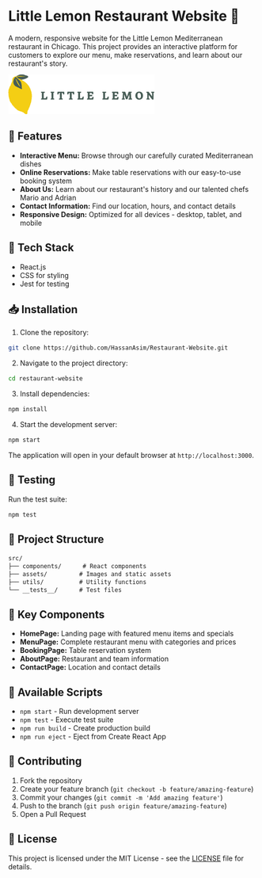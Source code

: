 # Little Lemon Restaurant Website 🍋

A modern, responsive website for the Little Lemon Mediterranean restaurant in Chicago. This project provides an interactive platform for customers to explore our menu, make reservations, and learn about our restaurant's story.

![Little Lemon Restaurant](src/assets/images/Logo.svg)

## 🌟 Features

- **Interactive Menu:** Browse through our carefully curated Mediterranean dishes
- **Online Reservations:** Make table reservations with our easy-to-use booking system
- **About Us:** Learn about our restaurant's history and our talented chefs Mario and Adrian
- **Contact Information:** Find our location, hours, and contact details
- **Responsive Design:** Optimized for all devices - desktop, tablet, and mobile

## 🚀 Tech Stack

- React.js
- CSS for styling
- Jest for testing

## 📥 Installation

1. Clone the repository:
```bash
git clone https://github.com/HassanAsim/Restaurant-Website.git
```

2. Navigate to the project directory:
```bash
cd restaurant-website
```

3. Install dependencies:
```bash
npm install
```

4. Start the development server:
```bash
npm start
```

The application will open in your default browser at `http://localhost:3000`.

## 🧪 Testing

Run the test suite:
```bash
npm test
```

## 📁 Project Structure

```
src/
├── components/      # React components
├── assets/         # Images and static assets
├── utils/          # Utility functions
└── __tests__/      # Test files
```

## 🎯 Key Components

- **HomePage:** Landing page with featured menu items and specials
- **MenuPage:** Complete restaurant menu with categories and prices
- **BookingPage:** Table reservation system
- **AboutPage:** Restaurant and team information
- **ContactPage:** Location and contact details

## 🔧 Available Scripts

- `npm start` - Run development server
- `npm test` - Execute test suite
- `npm run build` - Create production build
- `npm run eject` - Eject from Create React App

## 🤝 Contributing

1. Fork the repository
2. Create your feature branch (`git checkout -b feature/amazing-feature`)
3. Commit your changes (`git commit -m 'Add amazing feature'`)
4. Push to the branch (`git push origin feature/amazing-feature`)
5. Open a Pull Request

## 📜 License

This project is licensed under the MIT License - see the [LICENSE](LICENSE) file for details.
